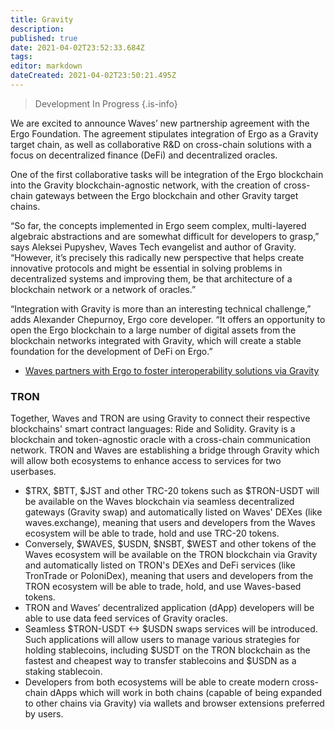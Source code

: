 ```yaml
---
title: Gravity
description: 
published: true
date: 2021-04-02T23:52:33.684Z
tags: 
editor: markdown
dateCreated: 2021-04-02T23:50:21.495Z
---
```


> Development In Progress
{.is-info}



We are excited to announce Waves’ new partnership agreement with the Ergo Foundation. The agreement stipulates integration of Ergo as a Gravity target chain, as well as collaborative R&D on cross-chain solutions with a focus on decentralized finance (DeFi) and decentralized oracles.

One of the first collaborative tasks will be integration of the Ergo blockchain into the Gravity blockchain-agnostic network, with the creation of cross-chain gateways between the Ergo blockchain and other Gravity target chains.


“So far, the concepts implemented in Ergo seem complex, multi-layered algebraic abstractions and are somewhat difficult for developers to grasp,” says Aleksei Pupyshev, Waves Tech evangelist and author of Gravity. “However, it’s precisely this radically new perspective that helps create innovative protocols and might be essential in solving problems in decentralized systems and improving them, be that architecture of a blockchain network or a network of oracles.”

“Integration with Gravity is more than an interesting technical challenge,” adds Alexander Chepurnoy, Ergo core developer. “It offers an opportunity to open the Ergo blockchain to a large number of digital assets from the blockchain networks integrated with Gravity, which will create a stable foundation for the development of DeFi on Ergo.”

  - [Waves partners with Ergo to foster interoperability solutions via Gravity](https://medium.com/wavesprotocol/waves-partners-with-ergo-to-foster-interoperability-solutions-via-gravity-e184bca91d71)

### TRON

Together, Waves and TRON are using Gravity to connect their respective blockchains' smart contract languages: Ride and Solidity. Gravity is a blockchain and token-agnostic oracle with a cross-chain communication network. TRON and Waves are establishing a bridge through Gravity which will allow both ecosystems to enhance access to services for two userbases. 
 
 
- $TRX, $BTT, $JST and other TRC-20 tokens such as $TRON-USDT will be available on the Waves blockchain via seamless decentralized gateways (Gravity swap) and automatically listed on Waves' DEXes (like waves.exchange), meaning that users and developers from the Waves ecosystem will be able to trade, hold and use TRC-20 tokens.
- Conversely, $WAVES, $USDN, $NSBT, $WEST and other tokens of the Waves ecosystem will be available on the TRON blockchain via Gravity and automatically listed on TRON's DEXes and DeFi services (like TronTrade or PoloniDex), meaning that users and developers from the TRON ecosystem will be able to trade, hold, and use Waves-based tokens.
- TRON and Waves’ decentralized application (dApp) developers will be able to use data feed services of Gravity oracles.
- Seamless $TRON-USDT <-> $USDN swaps services will be introduced. Such applications will allow users to manage various strategies for holding stablecoins, including $USDT on the TRON blockchain as the fastest and cheapest way to transfer stablecoins and $USDN as a staking stablecoin.
- Developers from both ecosystems will be able to create modern cross-chain dApps which will work in both chains (capable of being expanded to other chains via Gravity) via wallets and browser extensions preferred by users.
